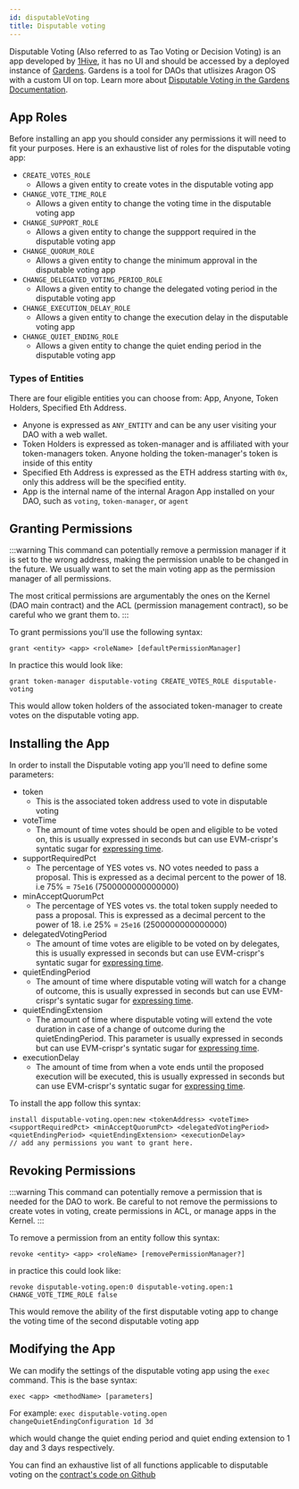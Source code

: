 ```yaml
---
id: disputableVoting
title: Disputable voting
---
```


Disputable Voting (Also referred to as Tao Voting or Decision Voting) is an app developed by [1Hive](https://1hive.org/), it has no UI and should be accessed by a deployed instance of [Gardens](https://gardens.1hive.org/#/home). Gardens is a tool for DAOs that utlisizes Aragon OS with a custom UI on top. Learn more about [Disputable Voting in the Gardens Documentation](https://1hive.gitbook.io/gardens/on-chain-governance/garden-framework/decision-voting).

## App Roles

Before installing an app you should consider any permissions it will need to fit your purposes. Here is an exhaustive list of roles for the disputable voting app:

 - `CREATE_VOTES_ROLE` 
    - Allows a given entity to create votes in the disputable voting app
 - `CHANGE_VOTE_TIME_ROLE`
    - Allows a given entity to change the voting time in the disputable voting app
 - `CHANGE_SUPPORT_ROLE`
    - Allows a given entity to change the suppport required in the disputable voting app 
 - `CHANGE_QUORUM_ROLE`
    - Allows a given entity to change the minimum approval in the disputable voting app
 - `CHANGE_DELEGATED_VOTING_PERIOD_ROLE` 
    - Allows a given entity to change the delegated voting period in the disputable voting app
 - `CHANGE_EXECUTION_DELAY_ROLE` 
    - Allows a given entity to change the execution delay in the disputable voting app
 - `CHANGE_QUIET_ENDING_ROLE`
    - Allows a given entity to change the quiet ending period in the disputable voting app 

### Types of Entities

There are four eligible entities you can choose from: App, Anyone, Token Holders, Specified Eth Address.

- Anyone is expressed as `ANY_ENTITY` and can be any user visiting your DAO with a web wallet.
- Token Holders is expressed as token-manager and is affiliated with your token-managers token. Anyone holding the token-manager's token is inside of this entity
- Specified Eth Address is expressed as the ETH address starting with `0x`, only this address will be the specified entity.
- App is the internal name of the internal Aragon App installed on your DAO, such as `voting`, `token-manager`, or `agent`

## Granting Permissions

:::warning
This command can potentially remove a permission manager if it is set to the wrong address, making the permission unable to be changed in the future. We usually want to set the main voting app as the permission manager of all permissions.

The most critical permissions are argumentably the ones on the Kernel (DAO main contract) and the ACL (permission management contract), so be careful who we grant them to.
:::

To grant permissions you'll use the following syntax:

`grant <entity> <app> <roleName> [defaultPermissionManager]`

In practice this would look like:

`grant token-manager disputable-voting CREATE_VOTES_ROLE disputable-voting`

This would allow token holders of the associated token-manager to create votes on the disputable voting app.

## Installing the App

In order to install the Disputable voting app you'll need to define some parameters:

- token
    - This is the associated token address used to vote in disputable voting
- voteTime 
    - The amount of time votes should be open and eligible to be voted on, this is usually expressed in seconds but can use EVM-crispr's syntatic sugar for [expressing time](/getStarted/syntaxSugar#time).
- supportRequiredPct 
    - The percentage of YES votes vs. NO votes needed to pass a proposal. This is expressed as a decimal percent to the power of 18. i.e 75% = `75e16` (7500000000000000)
- minAcceptQuorumPct
    - The percentage of YES votes vs. the total token supply needed to pass a proposal. This is expressed as a decimal percent to the power of 18. i.e 25% = `25e16` (2500000000000000)
- delegatedVotingPeriod
    - The amount of time votes are eligible to be voted on by delegates, this is usually expressed in seconds but can use EVM-crispr's syntatic sugar for [expressing time](/getStarted/syntaxSugar#time).
- quietEndingPeriod
    - The amount of time where disputable voting will watch for a change of outcome, this is usually expressed in seconds but can use EVM-crispr's syntatic sugar for [expressing time](/getStarted/syntaxSugar#time).
- quietEndingExtension
    - The amount of time where disputable voting will extend the vote duration in case of a change of outcome during the quietEndingPeriod. This parameter is usually expressed in seconds but can use EVM-crispr's syntatic sugar for [expressing time](/getStarted/syntaxSugar#time).
- executionDelay
    - The amount of time from when a vote ends until the proposed execution will be executed, this is usually expressed in seconds but can use EVM-crispr's syntatic sugar for [expressing time](/getStarted/syntaxSugar#time).

To install the app follow this syntax:

```
install disputable-voting.open:new <tokenAddress> <voteTime> <supportRequiredPct> <minAcceptQuorumPct> <delegatedVotingPeriod> <quietEndingPeriod> <quietEndingExtension> <executionDelay>
// add any permissions you want to grant here.
```

## Revoking Permissions

:::warning
 This command can potentially remove a permission that is needed for the DAO to work. Be careful to not remove the permissions to create votes in voting, create permissions in ACL, or manage apps in the Kernel.
:::

To remove a permission from an entity follow this syntax:

`revoke <entity> <app> <roleName> [removePermissionManager?]`

in practice this could look like:

`revoke disputable-voting.open:0 disputable-voting.open:1 CHANGE_VOTE_TIME_ROLE false`

This would remove the ability of the first disputable voting app to change the voting time of the second disputable voting app

## Modifying the App 

We can modify the settings of the disputable voting app using the `exec` command. This is the base syntax:

`exec <app> <methodName> [parameters]`

For example: 
`exec disputable-voting.open changeQuietEndingConfiguration 1d 3d`

which would change the quiet ending period and quiet ending extension to 1 day and 3 days respectively.

You can find an exhaustive list of all functions applicable to disputable voting on the [contract's code on Github](https://github.com/1Hive/disputable-voting-app/blob/master/contracts/DisputableVoting.sol)